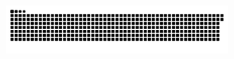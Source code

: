 ![Snake animation](https://github.com/HugoPhi/HugoPhi/blob/gh-pages/github-contribution-grid-snake.svg)
